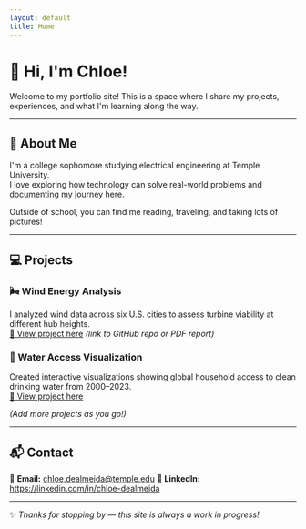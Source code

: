 ```yaml
---
layout: default
title: Home
---
```


# 👋 Hi, I'm Chloe!

Welcome to my portfolio site! This is a space where I share my projects, experiences, and what I'm learning along the way.

---

## 📝 About Me
I'm a college sophomore studying electrical engineering at Temple University.  
I love exploring how technology can solve real-world problems and documenting my journey here.  

Outside of school, you can find me reading, traveling, and taking lots of pictures!

---

## 💻 Projects

### 🌬️ Wind Energy Analysis
I analyzed wind data across six U.S. cities to assess turbine viability at different hub heights.  
[🔗 View project here](#) *(link to GitHub repo or PDF report)*

### 🌊 Water Access Visualization
Created interactive visualizations showing global household access to clean drinking water from 2000–2023.  
[🔗 View project here](#)

*(Add more projects as you go!)*

---

## 📬 Contact
📧 **Email:** chloe.dealmeida@temple.edu 
💼 **LinkedIn:** https://linkedin.com/in/chloe-dealmeida 

---

✨ *Thanks for stopping by — this site is always a work in progress!*
